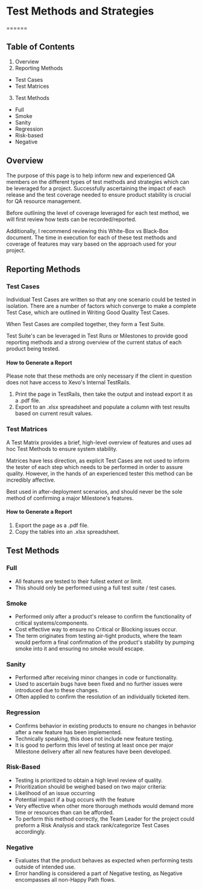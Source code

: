 # Test Methods and Strategies
======

## Table of Contents
1. Overview
2. Reporting Methods
  * Test Cases
  * Test Matrices
3. Test Methods
  * Full
  * Smoke
  * Sanity
  * Regression
  * Risk-based
  * Negative

## Overview
The purpose of this page is to help inform new and experienced QA members on the different types of test methods and strategies which can be leveraged for a project. 
Successfully ascertaining the impact of each release and the test coverage needed to ensure product stability is crucial for QA resource management.

Before outlining the level of coverage leveraged for each test method, we will first review how tests can be recorded/reported.

Additionally, I recommend reviewing this White-Box vs Black-Box document. 
The time in execution for each of these test methods and coverage of features may vary based on the approach used for your project. 

## Reporting Methods
### Test Cases
Individual Test Cases are written so that any one scenario could be tested in isolation. 
There are a number of factors which converge to make a complete Test Case, which are outlined in Writing Good Quality Test Cases.

When Test Cases are compiled together, they form a Test Suite.

Test Suite's can be leveraged in Test Runs or Milestones to provide good reporting methods and a strong overview of the current status of each product being tested. 

#### How to Generate a Report 
Please note that these methods are only necessary if the client in question does not have access to Xevo's Internal TestRails. 

1. Print the page in TestRails, then take the output and instead export it as a .pdf file. 
2. Export to an .xlsx spreadsheet and populate a column with test results based on current result values.

### Test Matrices
A Test Matrix provides a brief, high-level overview of features and uses ad hoc Test Methods to ensure system stability. 

Matrices have less direction, as explicit Test Cases are not used to inform the tester of each step which needs to be performed in order to assure quality.
However, in the hands of an experienced tester this method can be incredibly affective. 

Best used in after-deployment scenarios, and should never be the sole method of confirming a major Milestone's features.

#### How to Generate a Report
1. Export the page as a .pdf file. 
2. Copy the tables into an .xlsx spreadsheet. 

## Test Methods
### Full
* All features are tested to their fullest extent or limit. 
* This should only be performed using a full test suite / test cases.

### Smoke
* Performed only after a product's release to confirm the functionality of critical systems/components. 
* Cost effective way to ensure no Critical or Blocking issues occur.
* The term originates from testing air-tight products, where the team would perform a final confirmation of the product's stability by pumping smoke into it and ensuring no smoke would escape.

### Sanity
* Performed after receiving minor changes in code or functionality.
* Used to ascertain bugs have been fixed and no further issues were introduced due to these changes.
* Often applied to confirm the resolution of an individually ticketed item.
### Regression
* Confirms behavior in existing products to ensure no changes in behavior after a new feature has been implemented.
* Technically speaking, this does not include new feature testing.
* It is good to perform this level of testing at least once per major Milestone delivery after all new features have been developed.

### Risk-Based
* Testing is prioritized to obtain a high level review of quality.
* Prioritization should be weighed based on two major criteria:
* Likelihood of an issue occurring
* Potential impact if a bug occurs with the feature
* Very effective when other more thorough methods would demand more time or resources than can be afforded.
* To perform this method correctly, the Team Leader for the project could preform a Risk Analysis and stack rank/categorize Test Cases accordingly. 

### Negative
* Evaluates that the product behaves as expected when performing tests outside of intended use.
* Error handling is considered a part of Negative testing, as Negative encompasses all non-Happy Path flows.
